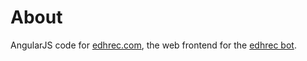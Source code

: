 About
===========

AngularJS code for [edhrec.com](http://edhrec.com), the web frontend for the [edhrec bot](https://github.com/donaldpminer/edhrec).
